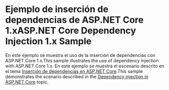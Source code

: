 # <a name="aspnet-core-dependency-injection-1x-sample"></a><span data-ttu-id="61f62-101">Ejemplo de inserción de dependencias de ASP.NET Core 1.x</span><span class="sxs-lookup"><span data-stu-id="61f62-101">ASP.NET Core Dependency Injection 1.x Sample</span></span>

<span data-ttu-id="61f62-102">En este ejemplo se muestra el uso de la inserción de dependencias con ASP.NET Core 1.x.</span><span class="sxs-lookup"><span data-stu-id="61f62-102">This sample illustrates the use of dependency injection with ASP.NET Core 1.x.</span></span> <span data-ttu-id="61f62-103">En este ejemplo se muestra el escenario descrito en el tema [Inserción de dependencias en ASP.NET Core](https://docs.microsoft.com/aspnet/core/fundamentals/dependency-injection).</span><span class="sxs-lookup"><span data-stu-id="61f62-103">This sample demonstrates the scenario described in the [Dependency injection in ASP.NET Core](https://docs.microsoft.com/aspnet/core/fundamentals/dependency-injection) topic.</span></span>
